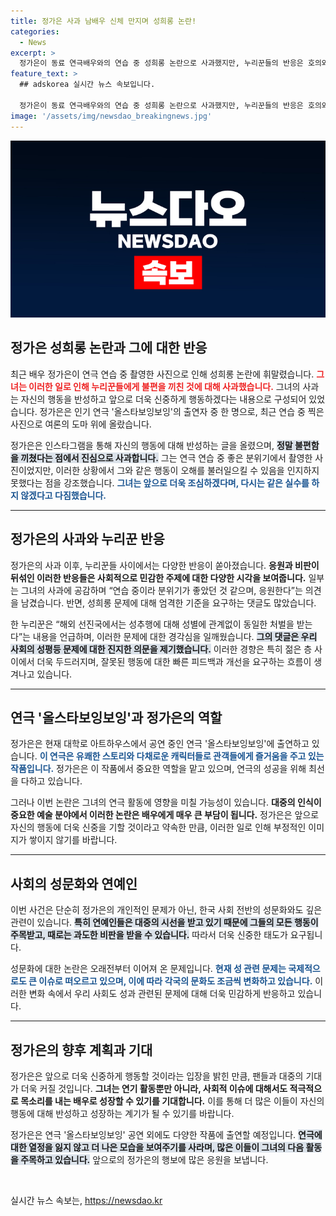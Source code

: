 ```yaml
---
title: 정가은 사과 남배우 신체 만지며 성희롱 논란!
categories:
  - News
excerpt: >
  정가은이 동료 연극배우와의 연습 중 성희롱 논란으로 사과했지만, 누리꾼들의 반응은 호의와 비판으로 갈렸습니다. 사건의 진실과 둘러싼 논란, 그 이면을 짚어봅니다!
feature_text: >
  ## adskorea 실시간 뉴스 속보입니다.

  정가은이 동료 연극배우와의 연습 중 성희롱 논란으로 사과했지만, 누리꾼들의 반응은 호의와 비판으로 갈렸습니다. 사건의 진실과 둘러싼 논란, 그 이면을 짚어봅니다!
image: '/assets/img/newsdao_breakingnews.jpg'
---
```


<p><img src="/assets/img/newsdao_breakingnews.jpg" alt="adskorea 속보" /></p>

<h2 data-ke-size="size26">정가은 성희롱 논란과 그에 대한 반응</h2>

<p data-ke-size="size16">최근 배우 정가은이 연극 연습 중 촬영한 사진으로 인해 성희롱 논란에 휘말렸습니다. <b><span style="color: #ee2323;">그녀는 이러한 일로 인해 누리꾼들에게 불편을 끼친 것에 대해 사과했습니다.</span></b> 그녀의 사과는 자신의 행동을 반성하고 앞으로 더욱 신중하게 행동하겠다는 내용으로 구성되어 있었습니다. 정가은은 인기 연극 '올스타보잉보잉'의 출연자 중 한 명으로, 최근 연습 중 찍은 사진으로 여론의 도마 위에 올랐습니다.</p>

<p data-ke-size="size16">정가은은 인스타그램을 통해 자신의 행동에 대해 반성하는 글을 올렸으며, <b><span style="background-color: #21538527;">정말 불편함을 끼쳤다는 점에서 진심으로 사과합니다.</span></b> 그는 연극 연습 중 좋은 분위기에서 촬영한 사진이었지만, 이러한 상황에서 그와 같은 행동이 오해를 불러일으킬 수 있음을 인지하지 못했다는 점을 강조했습니다. <b><span style="color: #1a5490;">그녀는 앞으로 더욱 조심하겠다며, 다시는 같은 실수를 하지 않겠다고 다짐했습니다.</span></b></p>

<hr>

<h2>정가은의 사과와 누리꾼 반응</h2>

<p data-ke-size="size16">정가은의 사과 이후, 누리꾼들 사이에서는 다양한 반응이 쏟아졌습니다. <b><span style="ee2323;">응원과 비판이 뒤섞인 이러한 반응들은 사회적으로 민감한 주제에 대한 다양한 시각을 보여줍니다.</span></b> 일부는 그녀의 사과에 공감하며 “연습 중이라 분위기가 좋았던 것 같으며, 응원한다”는 의견을 남겼습니다. 반면, 성희롱 문제에 대해 엄격한 기준을 요구하는 댓글도 많았습니다.</p>

<p data-ke-size="size16">한 누리꾼은 “해외 선진국에서는 성추행에 대해 성별에 관계없이 동일한 처벌을 받는다”는 내용을 언급하며, 이러한 문제에 대한 경각심을 일깨웠습니다. <b><span style="background-color: #21538527;">그의 댓글은 우리 사회의 성평등 문제에 대한 진지한 의문을 제기했습니다.</span></b> 이러한 경향은 특히 젊은 층 사이에서 더욱 두드러지며, 잘못된 행동에 대한 빠른 피드백과 개선을 요구하는 흐름이 생겨나고 있습니다.</p>

<hr>

<h2>연극 '올스타보잉보잉'과 정가은의 역할</h2>

<p data-ke-size="size16">정가은은 현재 대학로 아트하우스에서 공연 중인 연극 '올스타보잉보잉'에 출연하고 있습니다. <b><span style="color: #1a5490;">이 연극은 유쾌한 스토리와 다채로운 캐릭터들로 관객들에게 즐거움을 주고 있는 작품입니다.</span></b> 정가은은 이 작품에서 중요한 역할을 맡고 있으며, 연극의 성공을 위해 최선을 다하고 있습니다.</p>

<p data-ke-size="size16">그러나 이번 논란은 그녀의 연극 활동에 영향을 미칠 가능성이 있습니다. <b><span style="ee2323;">대중의 인식이 중요한 예술 분야에서 이러한 논란은 배우에게 매우 큰 부담이 됩니다.</span></b> 정가은은 앞으로 자신의 행동에 더욱 신중을 기할 것이라고 약속한 만큼, 이러한 일로 인해 부정적인 이미지가 쌓이지 않기를 바랍니다.</p>

<hr>

<h2>사회의 성문화와 연예인</h2>

<p data-ke-size="size16">이번 사건은 단순히 정가은의 개인적인 문제가 아닌, 한국 사회 전반의 성문화와도 깊은 관련이 있습니다. <b><span style="background-color: #21538527;">특히 연예인들은 대중의 시선을 받고 있기 때문에 그들의 모든 행동이 주목받고, 때로는 과도한 비판을 받을 수 있습니다.</span></b> 따라서 더욱 신중한 태도가 요구됩니다.</p>

<p data-ke-size="size16">성문화에 대한 논란은 오래전부터 이어져 온 문제입니다. <b><span style="color: #1a5490;">현재 성 관련 문제는 국제적으로도 큰 이슈로 떠오르고 있으며, 이에 따라 각국의 문화도 조금씩 변화하고 있습니다.</span></b> 이러한 변화 속에서 우리 사회도 성과 관련된 문제에 대해 더욱 민감하게 반응하고 있습니다.</p>

<hr>

<h2>정가은의 향후 계획과 기대</h2>

<p data-ke-size="size16">정가은은 앞으로 더욱 신중하게 행동할 것이라는 입장을 밝힌 만큼, 팬들과 대중의 기대가 더욱 커질 것입니다. <b><span style="ee2323;">그녀는 연기 활동뿐만 아니라, 사회적 이슈에 대해서도 적극적으로 목소리를 내는 배우로 성장할 수 있기를 기대합니다.</span></b> 이를 통해 더 많은 이들이 자신의 행동에 대해 반성하고 성장하는 계기가 될 수 있기를 바랍니다.</p>

<p data-ke-size="size16">정가은은 연극 '올스타보잉보잉' 공연 외에도 다양한 작품에 출연할 예정입니다. <b><span style="background-color: #21538527;">연극에 대한 열정을 잃지 않고 더 나은 모습을 보여주기를 사라며, 많은 이들이 그녀의 다음 활동을 주목하고 있습니다.</span></b> 앞으로의 정가은의 행보에 많은 응원을 보냅니다.</p>

<p data-ke-size="size16">&nbsp;</p>
실시간 뉴스 속보는, <a href="https://newsdao.kr" rel="dofollow">https://newsdao.kr</a>


